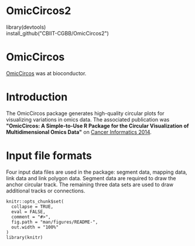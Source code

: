 # OmicCircos2

library(devtools)   
install_github("CBIIT-CGBB/OmicCircos2")

# OmicCircos
[OmicCircos](https://bioconductor.org/packages/release/bioc/html/OmicCircos.html) was at bioconductor.

# Introduction
The OmicCircos package generates high-quality circular plots for visualizing variations in omics data. The associated publication was **"OmicCircos: A Simple-to-Use R Package for the Circular Visualization of Multidimensional Omics Data"** on [Cancer Informatics 2014](https://journals.sagepub.com/doi/10.4137/CIN.S13495).

# Input file formats
Four input data files are used in the package: segment data, mapping data, link data and link polygon data. Segment data are required to draw the anchor circular track. The remaining three data sets are used to draw additional tracks or connections.


```{r, include = FALSE}
knitr::opts_chunk$set(
  collapse = TRUE,
  eval = FALSE,
  comment = "#>",
  fig.path = "man/figures/README-",
  out.width = "100%"
)
library(knitr)
```
